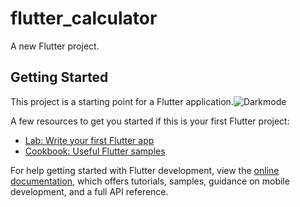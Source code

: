# flutter_calculator


A new Flutter project.

## Getting Started

This project is a starting point for a Flutter application.![Darkmode](https://github.com/codewithkd77/Flutter-Simple-Calculator/assets/135022358/2f9c6d38-0551-4f8a-8195-938af31a3d5d)


A few resources to get you started if this is your first Flutter project:

- [Lab: Write your first Flutter app](https://docs.flutter.dev/get-started/codelab)
- [Cookbook: Useful Flutter samples](https://docs.flutter.dev/cookbook)

For help getting started with Flutter development, view the
[online documentation](https://docs.flutter.dev/), which offers tutorials,
samples, guidance on mobile development, and a full API reference.
